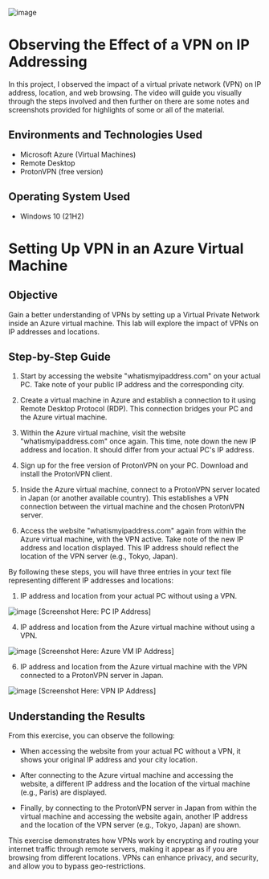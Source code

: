 ![image](https://i.imgur.com/gBwrx1W.jpg)


<h1>Observing the Effect of a VPN on IP Addressing</h1>
In this project, I observed the impact of a virtual private network (VPN) on IP address, location, and web browsing.  The video will guide you visually through the steps involved and then further on there are some notes and screenshots provided for highlights of some or all of the material.<br />

<h2>Environments and Technologies Used</h2>

- Microsoft Azure (Virtual Machines)
-	Remote Desktop
-	ProtonVPN (free version)


<h2>Operating System Used </h2>

- Windows 10 (21H2)

# Setting Up VPN in an Azure Virtual Machine

## Objective
Gain a better understanding of VPNs by setting up a Virtual Private Network inside an Azure virtual machine. This lab will explore the impact of VPNs on IP addresses and locations.

## Step-by-Step Guide

1. Start by accessing the website "whatismyipaddress.com" on your actual PC. Take note of your public IP address and the corresponding city.

2. Create a virtual machine in Azure and establish a connection to it using Remote Desktop Protocol (RDP). This connection bridges your PC and the Azure virtual machine.

3. Within the Azure virtual machine, visit the website "whatismyipaddress.com" once again. This time, note down the new IP address and location. It should differ from your actual PC's IP address.

4. Sign up for the free version of ProtonVPN on your PC. Download and install the ProtonVPN client.

5. Inside the Azure virtual machine, connect to a ProtonVPN server located in Japan (or another available country). This establishes a VPN connection between the virtual machine and the chosen ProtonVPN server.

6. Access the website "whatismyipaddress.com" again from within the Azure virtual machine, with the VPN active. Take note of the new IP address and location displayed. This IP address should reflect the location of the VPN server (e.g., Tokyo, Japan).

By following these steps, you will have three entries in your text file representing different IP addresses and locations:

1. IP address and location from your actual PC without using a VPN.

![image](https://github.com/JasonDelahoussaye/Virtual_Private_Network_VPN_IP_Address_Observations/assets/106440235/a4b5720e-b589-4d32-b1bb-3b9d8faf0a15)
[Screenshot Here: PC IP Address]

4. IP address and location from the Azure virtual machine without using a VPN.

![image](https://github.com/JasonDelahoussaye/Virtual_Private_Network_VPN_IP_Address_Observations/assets/106440235/0ffe175a-a0f2-47d8-a8e2-44105126c42b)
[Screenshot Here: Azure VM IP Address]

6. IP address and location from the Azure virtual machine with the VPN connected to a ProtonVPN server in Japan.

![image](https://github.com/JasonDelahoussaye/Virtual_Private_Network_VPN_IP_Address_Observations/assets/106440235/cca59671-88f4-490d-892c-6dd93d5c5974)
[Screenshot Here: VPN IP Address]

## Understanding the Results

From this exercise, you can observe the following:

- When accessing the website from your actual PC without a VPN, it shows your original IP address and your city location.

- After connecting to the Azure virtual machine and accessing the website, a different IP address and the location of the virtual machine (e.g., Paris) are displayed.

- Finally, by connecting to the ProtonVPN server in Japan from within the virtual machine and accessing the website again, another IP address and the location of the VPN server (e.g., Tokyo, Japan) are shown.

This exercise demonstrates how VPNs work by encrypting and routing your internet traffic through remote servers, making it appear as if you are browsing from different locations. VPNs can enhance privacy, and security, and allow you to bypass geo-restrictions.
